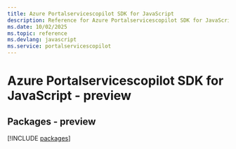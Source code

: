 ```yaml
---
title: Azure Portalservicescopilot SDK for JavaScript
description: Reference for Azure Portalservicescopilot SDK for JavaScript
ms.date: 10/02/2025
ms.topic: reference
ms.devlang: javascript
ms.service: portalservicescopilot
---
```

# Azure Portalservicescopilot SDK for JavaScript - preview
## Packages - preview
[!INCLUDE [packages](portalservicescopilot-index.md)]